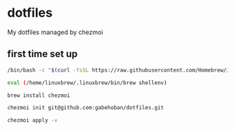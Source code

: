 # dotfiles

My dotfiles managed by chezmoi

## first time set up

```sh
/bin/bash -c "$(curl -fsSL https://raw.githubusercontent.com/Homebrew/install/HEAD/install.sh)"

eval (/home/linuxbrew/.linuxbrew/bin/brew shellenv)

brew install chezmoi

chezmoi init git@github.com:gabehoban/dotfiles.git

chezmoi apply -v
```
